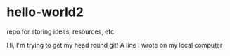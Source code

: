 # hello-world2
repo for storing ideas, resources, etc

Hi, I'm trying to get my head round git!
A line I wrote on my local computer

